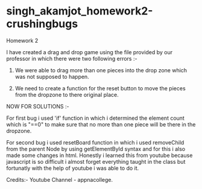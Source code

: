 # singh_akamjot_homework2-crushingbugs
Homework 2 

I have created a drag and drop game using the file provided by our professor in which there were two following errors :-

1. We were able to drag more than one pieces into the drop zone which was not supposed to happen.

2. We need to create a function for the reset button to move the pieces from the dropzone to there original place.

NOW FOR SOLUTIONS :-

For first bug i used 'if' function in which i determined the element count which is "==0" to make sure that no more than one piece will be there in the dropzone.

For second bug i used resetBoard function in which i used removeChild from the parent Node by using getElementById syntax and for this i also made some changes in html. Honestly i learned this from youtube because javascript is so difficult i almost forget everything taught in the class but fortunatly with the help of youtube i was able to do it.

Credits:-
Youtube Channel - appnacollege.
